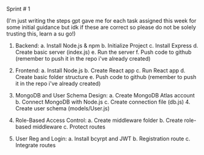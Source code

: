 Sprint # 1

(I'm just writing the steps gpt gave me for each task assigned this week for some initial guidance but idk if these are correct so please do not be solely trusting this, learn a su go!)

1. Backend:
    a. Install Node.js & npm
    b. Initialize Project
    c. Install Express
    d. Create basic server (index.js)
    e. Run the server
    f. Push code to github (remember to push it in the repo i've already created)

2. Frontend:
    a. Install Node.js
    b. Create React app
    c. Run React app
    d. Create basic folder structure
    e. Push code to github (remember to push it in the repo i've already created)

3. MongoDB and User Schema Design:
    a. Create MongoDB Atlas account
    b. Connect MongoDB with Node.js
    c. Create connection file (db.js)
    4. Create user schema (models/User.js)

4. Role-Based Access Control:
    a. Create middleware folder
    b. Create role-based middleware
    c. Protect routes

5. User Reg and Login:
    a. Install bcyrpt and JWT
    b. Registration route
    c. Integrate routes